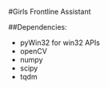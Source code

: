 #Girls Frontline Assistant

##Dependencies:

* pyWin32 for win32 APIs
* openCV
* numpy
* scipy
* tqdm
